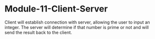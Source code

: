 # Module-11-Client-Server

Client will establish connection with server, allowing the user to input an integer. The server will determine if that number
is prime or not and will send the result back to the client.
